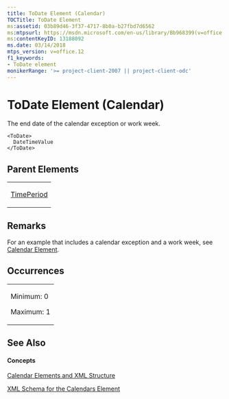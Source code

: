 ```yaml
---
title: ToDate Element (Calendar)
TOCTitle: ToDate Element
ms:assetid: 03b89d46-3f37-4717-8b0a-b27fbd7d6562
ms:mtpsurl: https://msdn.microsoft.com/en-us/library/Bb968399(v=office.12)
ms:contentKeyID: 13188092
ms.date: 03/14/2018
mtps_version: v=office.12
f1_keywords:
- ToDate element
monikerRange: '>= project-client-2007 || project-client-odc'
---
```


# ToDate Element (Calendar)




The end date of the calendar exception or work week.

    <ToDate>
      DateTimeValue
    </ToDate>

## Parent Elements

<table>
<colgroup>
<col style="width: 100%" />
</colgroup>
<tbody>
<tr class="odd">
<td><p><a href="timeperiod-element-calendar.md">TimePeriod</a></p></td>
</tr>
</tbody>
</table>

## Remarks

For an example that includes a calendar exception and a work week, see [Calendar Element](calendar-element.md).

## Occurrences

<table>
<colgroup>
<col style="width: 100%" />
</colgroup>
<tbody>
<tr class="odd">
<td><p>Minimum: 0</p>
<p>Maximum: 1</p></td>
</tr>
</tbody>
</table>

## See Also

#### Concepts

[Calendar Elements and XML Structure](calendar-elements-and-xml-structure.md)

[XML Schema for the Calendars Element](xml-schema-for-the-calendars-element.md)

